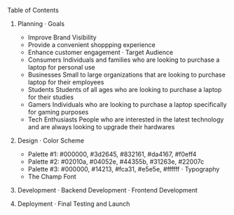 Table of Contents

1. Planning
  · Goals
    - Improve Brand Visibility
    - Provide a convenient shoppping experience
    - Enhance customer engagement
  · Target Audience
    - Consumers
        Individuals and families who are looking to purchase a laptop for personal use
    - Businesses
        Small to large organizations that are looking to purchase laptop for their employees
    - Students
        Students of all ages who are looking to purchase a laptop for their studies
    - Gamers
        Individuals who are looking to purchase a laptop specifically for gaming purposes
    - Tech Enthusiasts
        People who are interested in the latest technology and are always looking to upgrade their hardwares

2. Design
  · Color Scheme
    - Palette #1: #000000, #3d2645, #832161, #da4167, #f0eff4
    - Palette #2: #02010a, #04052e, #44355b, #31263e, #22007c
    - Palette #3: #000000, #14213, #fca31, #e5e5e, #ffffff
  · Typography
    - The Champ Font

3. Development
  · Backend Development
  · Frontend Development

4. Deployment
  · Final Testing and Launch